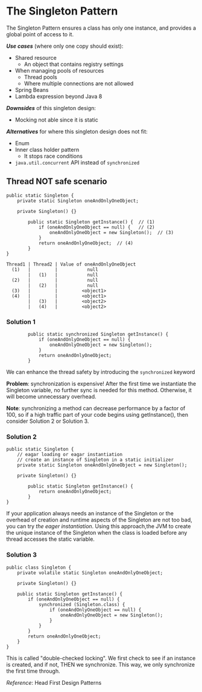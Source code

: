 # The Singleton Pattern
The Singleton Pattern ensures a class has only one instance, and provides a global point of access to it.
 
 
***Use cases*** (where only one copy should exist):
- Shared resource
  - An object that contains registry settings
- When managing pools of resources
  - Thread pools
  - Where multiple connections are not allowed
- Spring Beans
- Lambda expression beyond Java 8


***Downsides*** of this singleton design:
  - Mocking not able since it is static

***Alternatives*** for where this singleton design does not fit:
- Enum
- Inner class holder pattern
  - It stops race conditions
- `java.util.concurrent` API instead of `synchronized`


## Thread NOT safe scenario
```
public static Singleton {
    private static Singleton oneAndOnlyOneObject;

    private Singleton() {}

        public static Singleton getInstance() {  // (1)
            if (oneAndOnlyOneObject == null) {   // (2)
                oneAndOnlyOneObject = new Singleton();  // (3)
            }
            return oneAndOnlyOneObject;  // (4)
        }
}
```

```
Thread1 | Thread2 | Value of oneAndOnlyOneObject
  (1)   |         |           null
        |   (1)   |           null
  (2)   |         |           null
        |   (2)   |           null
  (3)   |         |         <object1>
  (4)   |         |         <object1>
        |   (3)   |         <object2>
        |   (4)   |         <object2>
```

### Solution 1
```
        public static synchronized Singleton getInstance() {
            if (oneAndOnlyOneObject == null) { 
                oneAndOnlyOneObject = new Singleton();
            }
            return oneAndOnlyOneObject;
        }
```
We can enhance the thread safety by introducing the `synchronized` keyword

**Problem**: synchronization is expensive! After the first time we instantiate the Singleton variable, no further sync is needed for this method. Otherwise, it will become unnecessary overhead.

**Note**: synchronizing a method can decrease performance by a factor of 100, so if a high traffic part of your code begins using getInstance(), then consider Solution 2 or Solution 3.

### Solution 2
```
public static Singleton {
    // eagar loading or eagar instantiation
    // create an instance of Singleton in a static initializer
    private static Singleton oneAndOnlyOneObject = new Singleton();

    private Singleton() {}

        public static Singleton getInstance() {
            return oneAndOnlyOneObject;
        }
}
```
If your application always needs an instance of the Singleton or the overhead of creation and runtime aspects of the Singleton are not too bad, you can try *the eager instantiation*.
Using this approach,the JVM to create the unique instance of the Singleton when the class is loaded before any thread accesses the static variable.

### Solution 3
```
public class Singleton {
    private volatile static Singleton oneAndOnlyOneObject;

    private Singleton() {}

    public static Singleton getInstance() {
        if (oneAndOnlyOneObject == null) {
            synchronized (Singleton.class) {
                if (oneAndOnlyOneObject == null) {
                    oneAndOnlyOneObject = new Singleton();
                }
            }
        }
        return oneAndOnlyOneObject;
    }
}
```
This is called "double-checked locking".
We first check to see if an instance is created, and if not, THEN we synchronize. This way, we only synchronize the first time through.

*Reference*: Head First Design Patterns